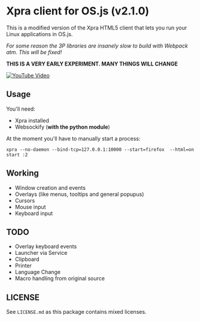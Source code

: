 # Xpra client for OS.js (v2.1.0)

This is a modified version of the Xpra HTML5 client that lets you run your Linux applications in OS.js.

*For some reason the 3P libraries are insanely slow to build with Webpack atm. This will be fixed!*

**THIS IS A VERY EARLY EXPERIMENT. MANY THINGS WILL CHANGE**

[![YouTube Video](https://img.youtube.com/vi/c0safRR0ldM/0.jpg)](https://www.youtube.com/watch?v=c0safRR0ldM)

## Usage

You'll need:

* Xpra installed
* Websockify (**with the python module**)

At the moment you'll have to manually start a process:

```
xpra --no-daemon --bind-tcp=127.0.0.1:10000 --start=firefox  --html=on start :2
```

## Working

* Window creation and events
* Overlays (like menus, tooltips and general popupus)
* Cursors
* Mouse input
* Keyboard input

## TODO

* Overlay keyboard events
* Launcher via Service
* Clipboard
* Printer
* Language Change
* Macro handling from original source

## LICENSE

See `LICENSE.md` as this package contains mixed licenses.
